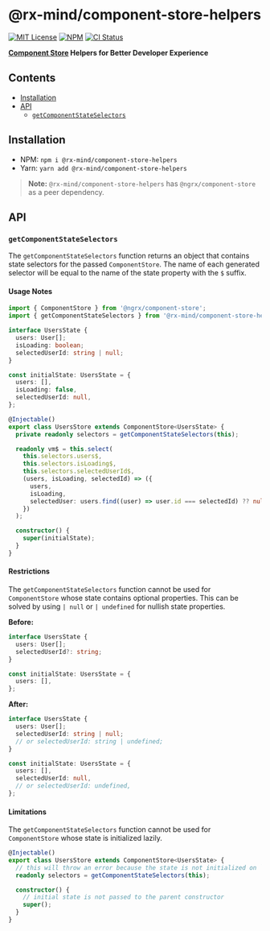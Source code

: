 # @rx-mind/component-store-helpers

[![MIT License](https://img.shields.io/badge/license-MIT-blue.svg)](https://github.com/rx-mind/angular-plugins/blob/master/LICENSE)
[![NPM](https://img.shields.io/npm/v/@rx-mind/component-store-helpers)](https://www.npmjs.com/package/@rx-mind/component-store-helpers)
[![CI Status](https://github.com/rx-mind/angular-plugins/actions/workflows/ci.yml/badge.svg)](https://github.com/rx-mind/angular-plugins/actions/workflows/ci.yml)

**[Component Store](https://ngrx.io/guide/component-store) Helpers for Better Developer Experience**

## Contents

- [Installation](#installation)
- [API](#api)
  - [`getComponentStateSelectors`](#getcomponentstateselectors)

## Installation

- NPM: `npm i @rx-mind/component-store-helpers`
- Yarn: `yarn add @rx-mind/component-store-helpers`

> **Note:** `@rx-mind/component-store-helpers` has `@ngrx/component-store` as a peer dependency.

## API

### `getComponentStateSelectors`

The `getComponentStateSelectors` function returns an object that contains state selectors for the passed `ComponentStore`.
The name of each generated selector will be equal to the name of the state property with the `$` suffix.

#### Usage Notes

```ts
import { ComponentStore } from '@ngrx/component-store';
import { getComponentStateSelectors } from '@rx-mind/component-store-helpers';

interface UsersState {
  users: User[];
  isLoading: boolean;
  selectedUserId: string | null;
}

const initialState: UsersState = {
  users: [],
  isLoading: false,
  selectedUserId: null,
};

@Injectable()
export class UsersStore extends ComponentStore<UsersState> {
  private readonly selectors = getComponentStateSelectors(this);

  readonly vm$ = this.select(
    this.selectors.users$,
    this.selectors.isLoading$,
    this.selectors.selectedUserId$,
    (users, isLoading, selectedId) => ({
      users,
      isLoading,
      selectedUser: users.find((user) => user.id === selectedId) ?? null,
    })
  );

  constructor() {
    super(initialState);
  }
}
```

[comment]: <> ([Live Demo ⚡]&#40;https://stackblitz.com/edit/get-component-state-selectors-demo?file=src/app/users.store.ts&#41;)

#### Restrictions

The `getComponentStateSelectors` function cannot be used for `ComponentStore` whose state contains optional properties.
This can be solved by using `| null` or `| undefined` for nullish state properties.

**Before:**

```ts
interface UsersState {
  users: User[];
  selectedUserId?: string;
}

const initialState: UsersState = {
  users: [],
};
```

**After:**

```ts
interface UsersState {
  users: User[];
  selectedUserId: string | null;
  // or selectedUserId: string | undefined;
}

const initialState: UsersState = {
  users: [],
  selectedUserId: null,
  // or selectedUserId: undefined,
};
```

#### Limitations

The `getComponentStateSelectors` function cannot be used for `ComponentStore` whose state is initialized lazily.

```ts
@Injectable()
export class UsersStore extends ComponentStore<UsersState> {
  // this will throw an error because the state is not initialized on `UsersStore` initialization
  readonly selectors = getComponentStateSelectors(this);

  constructor() {
    // initial state is not passed to the parent constructor
    super();
  }
}
```

